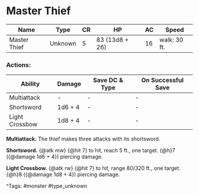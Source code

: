 # Master Thief

| Name | Type | CR | HP | AC | Speed |
|------|------|----|----|----|-------|
| Master Thief | Unknown | 5 | 83 (13d8 + 26) | 16 | walk: 30 ft. |

### Actions:

| Ability | Damage | Save DC & Type | On Successful Save |
|---------|--------|----------------|--------------------|
| Multiattack | - | - | - |
| Shortsword | 1d6 + 4 | - | - |
| Light Crossbow | 1d8 + 4 | - | - |


**Multiattack.** The thief makes three attacks with its shortsword.

**Shortsword.** {@atk mw} {@hit 7} to hit, reach 5 ft., one target. {@h}7 ({@damage 1d6 + 4}) piercing damage.

**Light Crossbow.** {@atk rw} {@hit 7} to hit, range 80/320 ft., one target. {@h}8 ({@damage 1d8 + 4}) piercing damage.

^Tags: #monster #type_unknown